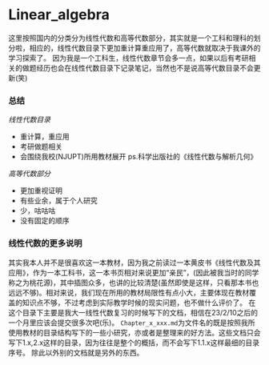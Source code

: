 # Linear_algebra

这里按照国内的分类分为线性代数和高等代数部分，其实就是一个工科和理科的划分啦，相应的，线性代数目录下更加重计算重应用了，高等代数就取决于我课外的学习探索了。
因为我是一个工科生，线性代数章节会多一点，如果以后有考研相关的做题经历也会在线性代数目录下记录笔记，当然也不是说高等代数目录不会更新(笑)
### 总结
*线性代数目录*
- 重计算，重应用
- 考研做题相关
- 会围绕我校(NJUPT)所用教材展开
  ps.科学出版社的《线性代数与解析几何》

*高等代数部分*
- 更加重视证明
- 有些业余，属于个人研究
- 少，咕咕咕
- 没有固定的顺序

### 线性代数的更多说明
其实我本人并不是很喜欢这一本教材，因为我之前读过一本黄皮书《线性代数及其应用》，作为一本工科书，这一本书页相对来说更加“亲民”，(因此被我当时的同学称之为桃花源)，其中插图众多，也讲的比较清楚(虽然即使是这样，只看那本书也远远不够)。相对来说，我们现在所用的教材局限性有点小大，主要体现在教材覆盖的知识点不够，不过考虑到实际教学时候的现实问题，也不做什么评价了。
在这个目录下主要是我大一线性代数复习的时候写下的文档，相信在23/2/10之后的一个月里应该会提交很多次吧(乐)。
`Chapter_x_xxx.md`为文件名的既是按照我所使用教材的目录结构写下的一些小研究，亦或者是整理来的好方法。这些文档只会写下1.x,2.x这样的目录，因为往往是整个的概括，而不会写下1.1.x这样最细的目录序号。
除此以外别的文档就是另外的东西。